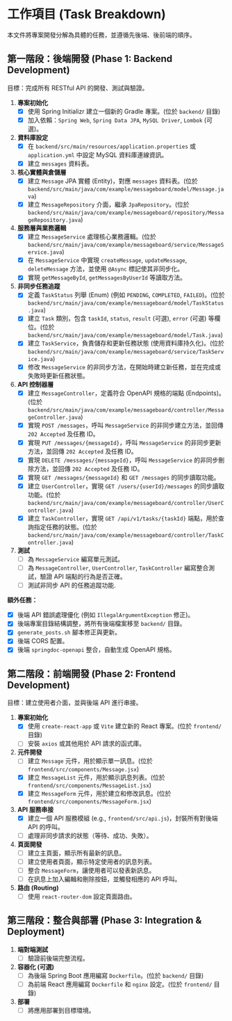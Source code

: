 # 工作項目 (Task Breakdown)

本文件將專案開發分解為具體的任務，並遵循先後端、後前端的順序。

## 第一階段：後端開發 (Phase 1: Backend Development)

目標：完成所有 RESTful API 的開發、測試與驗證。

1.  **專案初始化**
    -   [x] 使用 Spring Initializr 建立一個新的 Gradle 專案。(位於 `backend/` 目錄)
    -   [x] 加入依賴：`Spring Web`, `Spring Data JPA`, `MySQL Driver`, `Lombok` (可選)。

2.  **資料庫設定**
    -   [x] 在 `backend/src/main/resources/application.properties` 或 `application.yml` 中設定 MySQL 資料庫連線資訊。
    -   [x] 建立 `messages` 資料表。

3.  **核心實體與倉儲層**
    -   [x] 建立 `Message` JPA 實體 (Entity)，對應 `messages` 資料表。(位於 `backend/src/main/java/com/example/messageboard/model/Message.java`)
    -   [x] 建立 `MessageRepository` 介面，繼承 `JpaRepository`。(位於 `backend/src/main/java/com/example/messageboard/repository/MessageRepository.java`)

4.  **服務層與業務邏輯**
    -   [x] 建立 `MessageService` 處理核心業務邏輯。(位於 `backend/src/main/java/com/example/messageboard/service/MessageService.java`)
    -   [x] 在 `MessageService` 中實現 `createMessage`, `updateMessage`, `deleteMessage` 方法，並使用 `@Async` 標記使其非同步化。
    -   [x] 實現 `getMessageById`, `getMessagesByUserId` 等讀取方法。

5.  **非同步任務追蹤**
    -   [x] 定義 `TaskStatus` 列舉 (Enum) (例如 `PENDING`, `COMPLETED`, `FAILED`)。(位於 `backend/src/main/java/com/example/messageboard/model/TaskStatus.java`)
    -   [x] 建立 `Task` 類別，包含 `taskId`, `status`, `result` (可選), `error` (可選) 等欄位。(位於 `backend/src/main/java/com/example/messageboard/model/Task.java`)
    -   [x] 建立 `TaskService`，負責儲存和更新任務狀態 (使用資料庫持久化)。(位於 `backend/src/main/java/com/example/messageboard/service/TaskService.java`)
    -   [x] 修改 `MessageService` 的非同步方法，在開始時建立新任務，並在完成或失敗時更新任務狀態。

6.  **API 控制器層**
    -   [x] 建立 `MessageController`，定義符合 OpenAPI 規格的端點 (Endpoints)。(位於 `backend/src/main/java/com/example/messageboard/controller/MessageController.java`)
    -   [x] 實現 `POST /messages`，呼叫 `MessageService` 的非同步建立方法，並回傳 `202 Accepted` 及任務 ID。
    -   [x] 實現 `PUT /messages/{messageId}`，呼叫 `MessageService` 的非同步更新方法，並回傳 `202 Accepted` 及任務 ID。
    -   [x] 實現 `DELETE /messages/{messageId}`，呼叫 `MessageService` 的非同步刪除方法，並回傳 `202 Accepted` 及任務 ID。
    -   [x] 實現 `GET /messages/{messageId}` 和 `GET /messages` 的同步讀取功能。
    -   [x] 建立 `UserController`，實現 `GET /users/{userId}/messages` 的同步讀取功能。(位於 `backend/src/main/java/com/example/messageboard/controller/UserController.java`)
    -   [x] 建立 `TaskController`，實現 `GET /api/v1/tasks/{taskId}` 端點，用於查詢指定任務的狀態。(位於 `backend/src/main/java/com/example/messageboard/controller/TaskController.java`)

7.  **測試**
    -   [ ] 為 `MessageService` 編寫單元測試。
    -   [ ] 為 `MessageController`, `UserController`, `TaskController` 編寫整合測試，驗證 API 端點的行為是否正確。
    -   [ ] 測試非同步 API 的任務追蹤功能.

**額外任務：**
-   [x] 後端 API 錯誤處理優化 (例如 `IllegalArgumentException` 修正)。
-   [x] 後端專案目錄結構調整，將所有後端檔案移至 `backend/` 目錄。
-   [x] `generate_posts.sh` 腳本修正與更新。
-   [x] 後端 CORS 配置。
-   [x] 後端 `springdoc-openapi` 整合，自動生成 OpenAPI 規格。

## 第二階段：前端開發 (Phase 2: Frontend Development)

目標：建立使用者介面，並與後端 API 進行串接。

1.  **專案初始化**
    -   [x] 使用 `create-react-app` 或 `Vite` 建立新的 React 專案。(位於 `frontend/` 目錄)
    -   [ ] 安裝 `axios` 或其他用於 API 請求的函式庫。

2.  **元件開發**
    -   [ ] 建立 `Message` 元件，用於顯示單一訊息。(位於 `frontend/src/components/Message.jsx`)
    -   [x] 建立 `MessageList` 元件，用於顯示訊息列表。(位於 `frontend/src/components/MessageList.jsx`)
    -   [x] 建立 `MessageForm` 元件，用於建立和修改訊息。(位於 `frontend/src/components/MessageForm.jsx`)

3.  **API 服務串接**
    -   [x] 建立一個 API 服務模組 (e.g., `frontend/src/api.js`)，封裝所有對後端 API 的呼叫。
    -   [ ] 處理非同步請求的狀態（等待、成功、失敗）。

4.  **頁面開發**
    -   [ ] 建立主頁面，顯示所有最新的訊息。
    -   [ ] 建立使用者頁面，顯示特定使用者的訊息列表。
    -   [ ] 整合 `MessageForm`，讓使用者可以發表新訊息。
    -   [ ] 在訊息上加入編輯和刪除按鈕，並觸發相應的 API 呼叫。

5.  **路由 (Routing)**
    -   [ ] 使用 `react-router-dom` 設定頁面路由。

## 第三階段：整合與部署 (Phase 3: Integration & Deployment)

1.  **端對端測試**
    -   [ ] 驗證前後端完整流程。
2.  **容器化 (可選)**
    -   [ ] 為後端 Spring Boot 應用編寫 `Dockerfile`。(位於 `backend/` 目錄)
    -   [ ] 為前端 React 應用編寫 `Dockerfile` 和 `nginx` 設定。(位於 `frontend/` 目錄)
3.  **部署**
    -   [ ] 將應用部署到目標環境。
